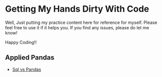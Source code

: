 # Getting My Hands Dirty With Code

Well, Just putting my practice content here for reference for myself. Please feel free to use it if it helps you. If you find any issues, please do let me know! <br>

Happy Coding!!

## Applied Pandas
- [Sql vs Pandas](pandas_applied/sql_vs_pandas.ipynb)